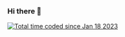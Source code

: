 ### Hi there 👋

<a href="https://wakatime.com/@ad9484b6-e506-4ea6-aa07-eeeb1d8d0a18"><img src="https://wakatime.com/badge/user/ad9484b6-e506-4ea6-aa07-eeeb1d8d0a18.svg" alt="Total time coded since Jan 18 2023" /></a>

<!--
**R0dr1g3z/R0dr1g3z** is a ✨ _special_ ✨ repository because its `README.md` (this file) appears on your GitHub profile.

Here are some ideas to get you started:

- 🔭 I’m currently working on ...
- 🌱 I’m currently learning ...
- 👯 I’m looking to collaborate on ...
- 🤔 I’m looking for help with ...
- 💬 Ask me about ...
- 📫 How to reach me: ...
- 😄 Pronouns: ...
- ⚡ Fun fact: ...
-->
